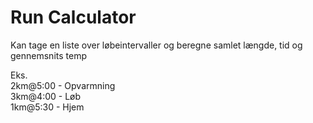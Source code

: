 # Run Calculator

Kan tage en liste over løbeintervaller og beregne samlet længde, tid og gennemsnits temp  


Eks.  
2km@5:00 - Opvarmning  
3km@4:00 - Løb  
1km@5:30 - Hjem  


